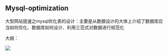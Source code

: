 ## Mysql-optimization

大型网站提速之mysql优化表的设计：主要是从数据设计的大体上介绍了数据库应当如何优化、数据库如何设计、利用三范式对数据进行规范化

大纲：

![](https://i.imgur.com/PGPAqve.jpg)